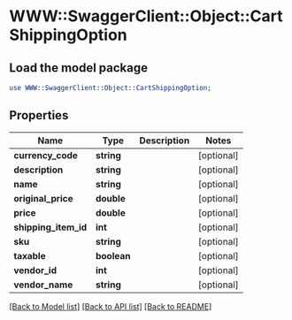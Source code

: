 # WWW::SwaggerClient::Object::CartShippingOption

## Load the model package
```perl
use WWW::SwaggerClient::Object::CartShippingOption;
```

## Properties
Name | Type | Description | Notes
------------ | ------------- | ------------- | -------------
**currency_code** | **string** |  | [optional] 
**description** | **string** |  | [optional] 
**name** | **string** |  | [optional] 
**original_price** | **double** |  | [optional] 
**price** | **double** |  | [optional] 
**shipping_item_id** | **int** |  | [optional] 
**sku** | **string** |  | [optional] 
**taxable** | **boolean** |  | [optional] 
**vendor_id** | **int** |  | [optional] 
**vendor_name** | **string** |  | [optional] 

[[Back to Model list]](../README.md#documentation-for-models) [[Back to API list]](../README.md#documentation-for-api-endpoints) [[Back to README]](../README.md)


